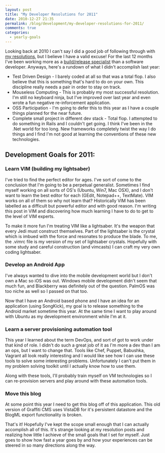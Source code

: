 ```yaml
---
layout: post
title: "My Developer Resolutions for 2011"
date: 2010-12-27 21:35
permalink: /blog/development/my-developer-resolutions-for-2011/
comments: true
categories: 
  - yearly-goals
---
```


Looking back at 2010 I can't say I did a good job of following through with [my resolutions](http://scottmuc.com/blog/development/my-developer-resolutions-for-2010/), but I believe I have a valid excuse! For the last 12 months I've been working more as a [build/release specialist](http://scottmuc.com/blog/development/getting-my-build-and-release-on/) than a software developer. Anyways, here's a rundown of what I didn't accomplish last year:

<!-- more -->

* Test Driven Design - I barely coded at all so that was a total flop. I also believe that this is something that's hard to do on your own. This discipline really needs a pair in order to stay on track.
* Mouseless Computing - This is probably my most successful resolution. I'm still no keyboard ninja, but I've improved over last year and even wrote a fun negative re-inforcement application.
* OSS Participation - I'm going to defer this to this year as I have a couple things planned for the near future.
* Complete small project in different dev stack - Total flop. I attempted to do something in Rails and I couldn't get going. I think I've been in the .Net world for too long. New frameworks completely twist the way I do things and I find I'm not good at learning the conventions of these new technologies.

## Development Goals for 2011:

### Learn VIM (building my lightsaber)

I've tried to find the perfect editor for ages. I've sort of come to the conclusion that I'm going to be a perpetual generalist. Sometimes I find myself working on all sorts of OS's (Ubuntu, Win7, Mac OSX), and I don't want to learn the best editor for each (GEdit, Notepad++, TextMate). VIM works on all of them so why not learn that? Historically VIM has been labelled as a difficult but powerful editor and with good reason. I'm writing this post in VIM and discovering how much learning I have to do to get to the level of VIM experts.

To make it more fun I'm treating VIM like a lightsaber. It's the weapon that every Jedi must construct themselves. Part of the lightsaber is the crystal which is imbued with the force and resonates to produce the blade. To me, the .vimrc file is my version of my set of lightsaber crystals. Hopefully with some study and careful construction (and vimcasts) I can craft my very own coding lightsaber.

### Develop an Android App

I've always wanted to dive into the mobile development world but I don't own a Mac so iOS was out. Windows mobile development didn't seem that much fun, and Blackberry was definitely out of the question. PalmOS was too niche as well so I passed on that too.

Now that I have an Android based phone and I have an idea for an application (using SongKick), my goal is to release something to the Android market sometime this year. At the same time I want to play around with Ubuntu as my development environment while I'm at it.

### Learn a server provisioning automation tool

This year I learned about the term DevOps, and sort of got to work under that kind of role. I didn't do such a great job of it as I'm more a dev than I am an ops, but I want to change that. Tools like Chef, Puppet, Babushka, Vagrant all look really interesting and I would like see how I can use these tools to solve some interesting problems. Unfortunately I can't put them in my problem solving toolkit until I actually know how to use them.

Along with these tools, I'll probably train myself on VM technologies so I can re-provision servers and play around with these automation tools.

### Move this blog

At some point this year I need to get this blog off of this application. This old version of Graffiti CMS uses VistaDB for it's persistent datastore and the BlogML export functionality is broken.

That's it! Hopefully I've kept the scope small enough that I can actually accomplish all of this. It's strange looking at my resolution posts and realizing how little I achieve of the small goals that I set for myself. Just goes to show how fast a year goes by and how your experiences can be steered in so many directions along the way.

